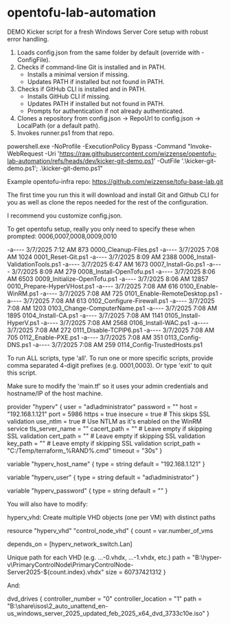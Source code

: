 # opentofu-lab-automation

  DEMO Kicker script for a fresh Windows Server Core setup with robust error handling.

  1) Loads config.json from the same folder by default (override with -ConfigFile).
  2) Checks if command-line Git is installed and in PATH.
     - Installs a minimal version if missing.
     - Updates PATH if installed but not found in PATH.
  3) Checks if GitHub CLI is installed and in PATH.
     - Installs GitHub CLI if missing.
     - Updates PATH if installed but not found in PATH.
     - Prompts for authentication if not already authenticated.
  4) Clones a repository from config.json -> RepoUrl to config.json -> LocalPath (or a default path).
  5) Invokes runner.ps1 from that repo.


powershell.exe -NoProfile -ExecutionPolicy Bypass -Command "Invoke-WebRequest -Uri 'https://raw.githubusercontent.com/wizzense/opentofu-lab-automation/refs/heads/dev/kicker-git-demo.ps1' -OutFile '.\kicker-git-demo.ps1'; .\kicker-git-demo.ps1"

Example opentofu-infra repo: https://github.com/wizzense/tofu-base-lab.git

The first time you run this it will download and install Git and Github CLI for you as well as clone the repos needed for the rest of the configuration.

I recommend you customize config.json.

To get opentofu setup, really you only need to specify these when prompted: 0006,0007,0008,0009,0010

-a----          3/7/2025   7:12 AM            873 0000_Cleanup-Files.ps1
-a----          3/7/2025   7:08 AM           1024 0001_Reset-Git.ps1
-a----          3/7/2025   8:09 AM           2388 0006_Install-ValidationTools.ps1
-a----          3/7/2025   6:47 AM           1673 0007_Install-Go.ps1
-a----          3/7/2025   8:09 AM            279 0008_Install-OpenTofu.ps1
-a----          3/7/2025   8:06 AM           6503 0009_Initialize-OpenTofu.ps1
-a----          3/7/2025   8:06 AM          12857 0010_Prepare-HyperVHost.ps1
-a----          3/7/2025   7:08 AM            616 0100_Enable-WinRM.ps1
-a----          3/7/2025   7:08 AM            725 0101_Enable-RemoteDesktop.ps1
-a----          3/7/2025   7:08 AM            613 0102_Configure-Firewall.ps1
-a----          3/7/2025   7:08 AM           1203 0103_Change-ComputerName.ps1
-a----          3/7/2025   7:08 AM           1895 0104_Install-CA.ps1
-a----          3/7/2025   7:08 AM           1141 0105_Install-HyperV.ps1
-a----          3/7/2025   7:08 AM           2568 0106_Install-WAC.ps1
-a----          3/7/2025   7:08 AM            272 0111_Disable-TCPIP6.ps1
-a----          3/7/2025   7:08 AM            705 0112_Enable-PXE.ps1
-a----          3/7/2025   7:08 AM            351 0113_Config-DNS.ps1
-a----          3/7/2025   7:08 AM            259 0114_Config-TrustedHosts.ps1

To run ALL scripts, type 'all'.
To run one or more specific scripts, provide comma separated 4-digit prefixes (e.g. 0001,0003).
Or type 'exit' to quit this script.

Make sure to modify the 'main.tf' so it uses your admin credentials and hostname/IP of the host machine.

provider "hyperv" {
  user            = "ad\\administrator"
  password        = ""
  host            = "192.168.1.121"
  port            = 5986
  https           = true
  insecure        = true  # This skips SSL validation
  use_ntlm        = true  # Use NTLM as it's enabled on the WinRM service
  tls_server_name = ""
  cacert_path     = ""    # Leave empty if skipping SSL validation
  cert_path       = ""    # Leave empty if skipping SSL validation
  key_path        = ""    # Leave empty if skipping SSL validation
  script_path     = "C:/Temp/terraform_%RAND%.cmd"
  timeout         = "30s"
}


variable "hyperv_host_name" {
  type    = string
  default = "192.168.1.121"
}

variable "hyperv_user" {
  type    = string
  default = "ad\\administrator"
}

variable "hyperv_password" {
  type    = string
  default = ""
}

You will also have to modify:


hyperv_vhd: Create multiple VHD objects (one per VM) with distinct paths

resource "hyperv_vhd" "control_node_vhd" {
  count = var.number_of_vms

  depends_on = [hyperv_network_switch.Lan]

  Unique path for each VHD (e.g. ...-0.vhdx, ...-1.vhdx, etc.)
  path = "B:\\hyper-v\\PrimaryControlNode\\PrimaryControlNode-Server2025-${count.index}.vhdx"
  size = 60737421312
}

And:

  dvd_drives {
    controller_number   = "0"
    controller_location = "1"
    path                = "B:\\share\\isos\\2_auto_unattend_en-us_windows_server_2025_updated_feb_2025_x64_dvd_3733c10e.iso"
  }
